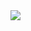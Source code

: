 <img align="center" src="https://cdn.discordapp.com/attachments/682711834892959816/804963687894482954/tenor.gif">
